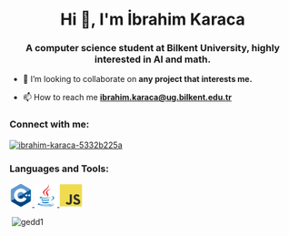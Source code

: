 <h1 align="center">Hi 👋, I'm İbrahim Karaca</h1>
<h3 align="center">A computer science student at Bilkent University, highly interested in AI and math.</h3>

- 👯 I’m looking to collaborate on **any project that interests me.**

- 📫 How to reach me **ibrahim.karaca@ug.bilkent.edu.tr**

<h3 align="left">Connect with me:</h3>
<p align="left">
<a href="ibrahim-karaca-5332b225a" target="blank"><img align="center" src="https://raw.githubusercontent.com/rahuldkjain/github-profile-readme-generator/master/src/images/icons/Social/linked-in-alt.svg" alt="ibrahim-karaca-5332b225a" height="30" width="40" /></a>
</p>

<h3 align="left">Languages and Tools:</h3>
<p align="left"> <a href="https://www.w3schools.com/cpp/" target="_blank" rel="noreferrer"> <img src="https://raw.githubusercontent.com/devicons/devicon/master/icons/cplusplus/cplusplus-original.svg" alt="cplusplus" width="40" height="40"/> </a> <a href="https://www.java.com" target="_blank" rel="noreferrer"> <img src="https://raw.githubusercontent.com/devicons/devicon/master/icons/java/java-original.svg" alt="java" width="40" height="40"/> </a> <a href="https://developer.mozilla.org/en-US/docs/Web/JavaScript" target="_blank" rel="noreferrer"> <img src="https://raw.githubusercontent.com/devicons/devicon/master/icons/javascript/javascript-original.svg" alt="javascript" width="40" height="40"/> </a> </p>

<p>&nbsp;<img align="center" src="https://github-readme-stats.vercel.app/api?username=gedd1&show_icons=true&locale=en" alt="gedd1" /></p>
